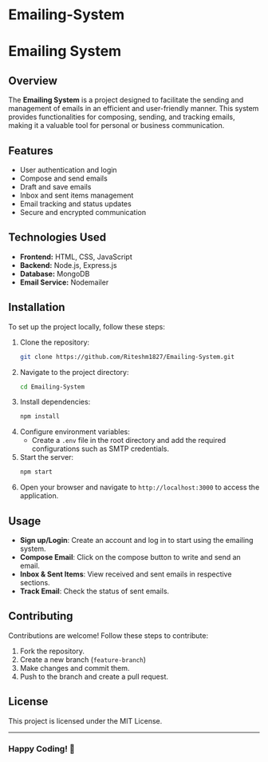 # Emailing-System

# Emailing System

## Overview
The **Emailing System** is a project designed to facilitate the sending and management of emails in an efficient and user-friendly manner. This system provides functionalities for composing, sending, and tracking emails, making it a valuable tool for personal or business communication.

## Features
- User authentication and login
- Compose and send emails
- Draft and save emails
- Inbox and sent items management
- Email tracking and status updates
- Secure and encrypted communication

## Technologies Used
- **Frontend:** HTML, CSS, JavaScript
- **Backend:** Node.js, Express.js
- **Database:** MongoDB
- **Email Service:** Nodemailer

## Installation
To set up the project locally, follow these steps:

1. Clone the repository:
   ```sh
   git clone https://github.com/Riteshm1827/Emailing-System.git
   ```
2. Navigate to the project directory:
   ```sh
   cd Emailing-System
   ```
3. Install dependencies:
   ```sh
   npm install
   ```
4. Configure environment variables:
   - Create a `.env` file in the root directory and add the required configurations such as SMTP credentials.
5. Start the server:
   ```sh
   npm start
   ```
6. Open your browser and navigate to `http://localhost:3000` to access the application.

## Usage
- **Sign up/Login**: Create an account and log in to start using the emailing system.
- **Compose Email**: Click on the compose button to write and send an email.
- **Inbox & Sent Items**: View received and sent emails in respective sections.
- **Track Email**: Check the status of sent emails.

## Contributing
Contributions are welcome! Follow these steps to contribute:
1. Fork the repository.
2. Create a new branch (`feature-branch`)
3. Make changes and commit them.
4. Push to the branch and create a pull request.

## License
This project is licensed under the MIT License.

---
### Happy Coding! 🚀

